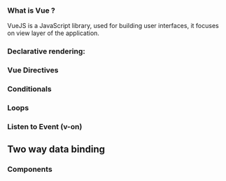### What is Vue ?
  VueJS is a JavaScript library, used for building user interfaces, it focuses on view layer of the application.

### Declarative rendering:

### Vue Directives

### Conditionals

### Loops

### Listen to Event (v-on)

## Two way data binding

### Components
